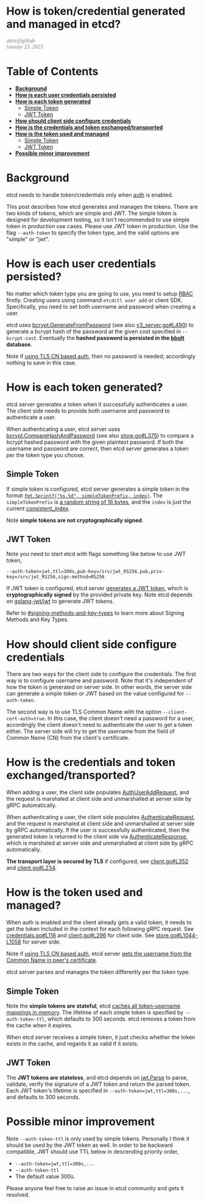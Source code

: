 How is token/credential generated and managed in etcd?
======
<span style="color: #808080; font-family: Babas; font-size: 1em;">
ahrtr@github <br>
January 23, 2023
</span>

# Table of Contents
- **[Background](#background)**
- **[How is each user credentials persisted](#how-is-each-user-credentials-persisted)**
- **[How is each token generated](#how-is-each-token-generated)**
  - [Simple Token](#simple-token)
  - [JWT Token](#jwt-token)
- **[How should client side configure credentials](#how-should-client-side-configure-credentials)**
- **[How is the credentials and token exchanged/transported](#how-is-the-credentials-and-token-exchangedtransported)**
- **[How is the token used and managed](#how-is-the-token-used-and-managed)**
  - [Simple Token](#simple-token-1)
  - [JWT Token](#jwt-token-1)
- **[Possible minor improvement](#possible-minor-improvement)**

# Background
etcd needs to handle token/credentials only when [auth](https://etcd.io/docs/v3.5/learning/design-auth-v3/#design-and-implementation) is enabled.

This post describes how etcd generates and manages the tokens. There are two kinds of tokens, which are simple and JWT. The simple token is designed
for development testing, so it isn't recommended to use simple token in production use cases. Please use JWT token in production. Use the flag `--auth-token`
to specify the token type, and the valid options are "simple" or "jwt".

# How is each user credentials persisted?
No matter which token type you are going to use, you need to setup [RBAC](https://etcd.io/docs/v3.5/op-guide/authentication/rbac/) firstly.
Creating users using command `etcdctl user add` or client SDK. Specifically, 
you need to set both username and password when creating a user. 

etcd uses [bcrypt.GenerateFromPassword](https://pkg.go.dev/golang.org/x/crypto/bcrypt@v0.0.0-20220525230936-793ad666bf5e#GenerateFromPassword)
(see also [v3_server.go#L490](https://github.com/etcd-io/etcd/blob/ee566c492bb2e0962068a531666c68e1c39d3723/server/etcdserver/v3_server.go#L490))
to generate a bcrypt hash of the password at the given cost specified in `--bcrypt-cost`. Eventually the **hashed password is persisted in the
[bbolt](https://github.com/etcd-io/bbolt/) database**.

Note if [using TLS CN based auth](https://etcd.io/docs/v3.5/op-guide/authentication/rbac/#using-tls-common-name), then no password is needed;
accordingly nothing to save in this case.

# How is each token generated?
etcd server generates a token when it successfully authenticates a user. The client side needs to provide both username and password to authenticate a user. 

When authenticating a user, etcd server uses 
[bcrypt.CompareHashAndPassword](https://pkg.go.dev/golang.org/x/crypto/bcrypt@v0.0.0-20220525230936-793ad666bf5e#CompareHashAndPassword)
(see also [store.go#L375](https://github.com/etcd-io/etcd/blob/ee566c492bb2e0962068a531666c68e1c39d3723/server/auth/store.go#L375))
to compare a bcrypt hashed password with the given plaintext password. If both the username and password are correct, then etcd server generates a token per 
the token type you choose.

## Simple Token
If simple token is configured, etcd server generates a simple token
in the format [`fmt.Sprintf("%s.%d", simpleTokenPrefix, index)`](https://github.com/etcd-io/etcd/blob/ee566c492bb2e0962068a531666c68e1c39d3723/server/auth/simple_token.go#L222).
The `simpleTokenPrefix` is [a random string of 16 bytes](https://github.com/etcd-io/etcd/blob/ee566c492bb2e0962068a531666c68e1c39d3723/server/auth/simple_token.go#L110-L123), and
the `index` is just the current [consistent_index](https://github.com/etcd-io/etcd/blob/ee566c492bb2e0962068a531666c68e1c39d3723/server/etcdserver/apply/apply.go#L293).

Note **simple tokens are not cryptographically signed**.

## JWT Token
Note you need to start etcd with flags something like below to use JWT token,
```
--auth-token=jwt,ttl=300s,pub-key=/srv/jwt_RS256.pub,priv-key=/srv/jwt_RS256,sign-method=RS256
```

If JWT token is configured, etcd server [generates a JWT token](https://github.com/etcd-io/etcd/blob/21e21fe36b89d6ab51e1d72d3b232e782e21512e/server/auth/jwt.go#L89-L96), 
which is **cryptographically signed** by the provided private key. 
Note etcd depends on [golang-jwt/jwt](https://github.com/golang-jwt/jwt) to generate JWT tokens.

Refer to [#signing-methods-and-key-types](https://github.com/golang-jwt/jwt#signing-methods-and-key-types) to learn more about Signing Methods and Key Types.

# How should client side configure credentials
There are two ways for the client side to configure the credentials. The first way is to configure username and password. Note that it's independent of how the token is generated
on server side. In other words, the server side can generate a simple token or JWT based on the value configured for `--auth-token`.

The second way is to use TLS Common Name with the option `--client-cert-auth=true`. In this case, the client doesn't need a password for a user, accordingly the client doesn't need to
authenticate the user to get a token either. The server side will try to get the username from the field of Common Name (CN) from the client's certificate.

# How is the credentials and token exchanged/transported?
When adding a user, the client side populates [AuthUserAddRequest](https://github.com/etcd-io/etcd/blob/ee566c492bb2e0962068a531666c68e1c39d3723/api/etcdserverpb/rpc.pb.go#L4540),
and the request is marshaled at client side and unmarshalled at server side by gRPC automatically. 

When authenticating a user, the client side populates [AuthenticateRequest](https://github.com/etcd-io/etcd/blob/ee566c492bb2e0962068a531666c68e1c39d3723/api/etcdserverpb/rpc.pb.go#L4485),
and the request is marshaled at client side and unmarshalled at server side by gRPC automatically. If the user is successfully authenticated, then the generated token is
returned to the client side via [AuthenticateResponse](https://github.com/etcd-io/etcd/blob/ee566c492bb2e0962068a531666c68e1c39d3723/api/etcdserverpb/rpc.pb.go#L5383), which is
marshaled at server side and unmarshalled at client side by gRPC automatically.

**The transport layer is secured by TLS** if configured, see 
[client.go#L352](https://github.com/etcd-io/etcd/blob/ee566c492bb2e0962068a531666c68e1c39d3723/client/v3/client.go#L352) and
[client.go#L234](https://github.com/etcd-io/etcd/blob/ee566c492bb2e0962068a531666c68e1c39d3723/client/v3/client.go#L234).

# How is the token used and managed?
When auth is enabled and the client already gets a valid token, it needs to get the token included in the context for each following gRPC request.
See [credentials.go#L118](https://github.com/etcd-io/etcd/blob/ee566c492bb2e0962068a531666c68e1c39d3723/client/v3/credentials/credentials.go#L118)
and [client.go#L296](https://github.com/etcd-io/etcd/blob/ee566c492bb2e0962068a531666c68e1c39d3723/client/v3/client.go#L296) for client side. 
See [store.go#L1044-L1058](https://github.com/etcd-io/etcd/blob/ee566c492bb2e0962068a531666c68e1c39d3723/server/auth/store.go#L1044-L1058) for server side.

Note if [using TLS CN based auth](https://etcd.io/docs/v3.5/op-guide/authentication/rbac/#using-tls-common-name), etcd server 
[gets the username from the Common Name in peer's certificate](https://github.com/etcd-io/etcd/blob/ee566c492bb2e0962068a531666c68e1c39d3723/server/etcdserver/v3_server.go#L913).

etcd server parses and manages the token differently per the token type.

## Simple Token
Note the **simple tokens are stateful**,
etcd [caches all token-username mappings in memory](https://github.com/etcd-io/etcd/blob/ee566c492bb2e0962068a531666c68e1c39d3723/server/auth/simple_token.go#L141).
The lifetime of each simple token is specified by `--auth-token-ttl`, which defaults to 300 seconds. etcd removes a token from the cache when it expires.

When etcd server receives a simple token, it just checks whether the token exists in the cache, and regards it as valid if it exists.

## JWT Token
The **JWT tokens are stateless**, and etcd depends on [jwt.Parse](https://github.com/golang-jwt/jwt/blob/v4.4.3/token.go#L98) to
parse, validate, verify the signature of a JWT token and return the parsed token. Each JWT token's lifetime is specified in
`--auth-token=jwt,ttl=300s,...`, and defaults to 300 seconds.

# Possible minor improvement
Note `--auth-token-ttl` is only used by simple tokens. Personally I think it should be used by the JWT token as well. In order to be 
backward compatible, JWT should use TTL below in descending priority order,
- `--auth-token=jwt,ttl=300s,...`
- `--auth-token-ttl`
- The default value 300s.

Please anyone feel free to raise an issue in etcd community and gets it resolved.
